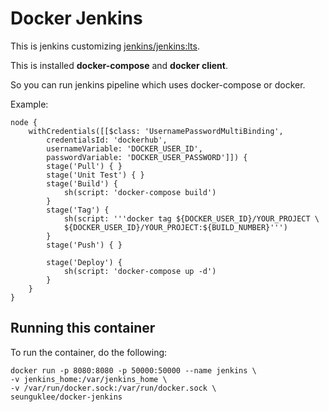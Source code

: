# Docker Jenkins
This is jenkins customizing [jenkins/jenkins:lts](https://hub.docker.com/r/jenkins/jenkins/).

This is installed **docker-compose** and **docker client**. 

So you can run jenkins pipeline which uses docker-compose or docker. 

Example:
```
node {
    withCredentials([[$class: 'UsernamePasswordMultiBinding',
        credentialsId: 'dockerhub',
        usernameVariable: 'DOCKER_USER_ID',
        passwordVariable: 'DOCKER_USER_PASSWORD']]) {
        stage('Pull') { }
        stage('Unit Test') { }
        stage('Build') {
            sh(script: 'docker-compose build')
        }
        stage('Tag') {
            sh(script: '''docker tag ${DOCKER_USER_ID}/YOUR_PROJECT \
            ${DOCKER_USER_ID}/YOUR_PROJECT:${BUILD_NUMBER}''')
        }
        stage('Push') { }

        stage('Deploy') {
            sh(script: 'docker-compose up -d')
        }
    }
}
```

## Running this container

To run the container, do the following:

```
docker run -p 8080:8080 -p 50000:50000 --name jenkins \
-v jenkins_home:/var/jenkins_home \
-v /var/run/docker.sock:/var/run/docker.sock \
seunguklee/docker-jenkins
```
